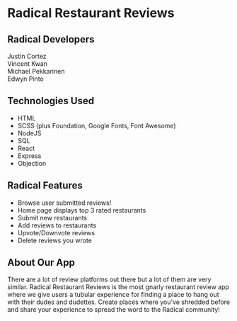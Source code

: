 # Radical Restaurant Reviews

## Radical Developers
Justin Cortez <br />
Vincent Kwan <br />
Michael Pekkarinen <br />
Edwyn Pinto

## Technologies Used
- HTML
- SCSS (plus Foundation, Google Fonts, Font Awesome)
- NodeJS
- SQL
- React
- Express
- Objection

## Radical Features
- Browse user submitted reviews!
- Home page displays top 3 rated restaurants
- Submit new restaurants
- Add reviews to restaurants
- Upvote/Downvote reviews
- Delete reviews you wrote

## About Our App
There are a lot of review platforms out there but a lot of them are very similar. Radical Restaurant Reviews is the most gnarly restaurant review app where we give users a tubular experience for finding a place to hang out with their dudes and dudettes. Create places where you’ve shredded before and share your experience to spread the word to the Radical community!